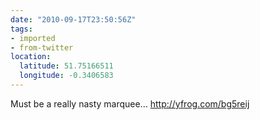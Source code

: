 ```yaml
---
date: "2010-09-17T23:50:56Z"
tags:
- imported
- from-twitter
location:
  latitude: 51.75166511
  longitude: -0.3406583
---
```

Must be a really nasty marquee… http://yfrog.com/bg5reij
